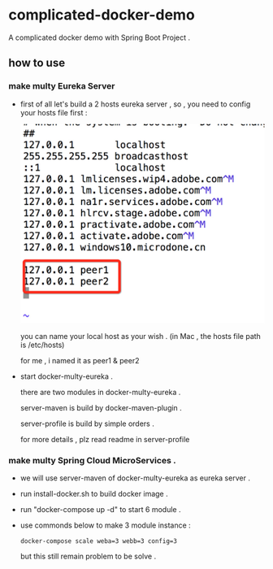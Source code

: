 # complicated-docker-demo
A complicated docker demo with Spring Boot Project . 

## how to use

### make multy Eureka Server

* first of all let's build a 2 hosts eureka server , so , you need to config your hosts file first : 

    ![hosts_mac.jpg](https://github.com/liumapp/complicated-docker-demo/blob/master/pic/hosts_mac.jpg)

    you can name your local host as your wish . (in Mac , the hosts file path is /etc/hosts)
     
    for me , i named it as peer1 & peer2
     
* start docker-multy-eureka . 

     there are two modules in docker-multy-eureka . 
     
     server-maven is build by docker-maven-plugin . 
     
     server-profile is build by simple orders .
      
     for more details , plz read readme in server-profile
      
### make multy Spring Cloud MicroServices . 
      
* we will use server-maven of docker-multy-eureka as eureka server .
      
* run install-docker.sh to build docker image .
      
* run "docker-compose up -d" to start 6 module .

* use commonds below to make 3 module instance : 
      
      docker-compose scale weba=3 webb=3 config=3 
      
    but this still remain problem to be solve .       
     
     
    

















